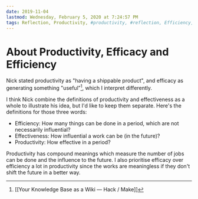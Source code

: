 ```yaml
---
date: 2019-11-04
lastmod: Wednesday, February 5, 2020 at 7:24:57 PM
tags: Reflection, Productivity, #productivity, #reflection, Efficiency, Efficacy, Effective, Effectiveness, #efficiency, #efficacy, #effective, #effectiveness
---
```

# About Productivity, Efficacy and Efficiency

Nick stated productivity as "having a shippable product", and efficacy as generating something "useful”[^76833E2B968E], which I interpret differently.

I think Nick combine the definitions of productivity and effectiveness as a whole to illustrate his idea, but I'd like to keep them separate. Here's the definitions for those three words:

* Efficiency: How many things can be done in a period, which are not necessarily influential?
* Effectiveness: How influential a work can be (in the future)?
* Productivity: How effective in a period?

Productivity has compound meanings which measure the number of jobs can be done and the influence to the future. I also prioritise efficacy over efficiency a lot in productivity since the works are meaningless if they don't shift the future in a better way.


[^76833E2B968E]: [[Your Knowledge Base as a Wiki — Hack / Make]]
